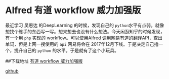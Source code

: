 #  Alfred 有道 workflow 威力加强版

最近学习 吴恩达 的DeepLearning 的时候，发现自己的 `python`水平有点弱。就像想找个练手的东西写一写。想来想去也没有什么想法。今天闲逛知乎的时候发现，有一个用 `php` 实现的 workflow。可以使用Alfred 调用网易有道的翻译API，查出单词，但是上网一搜使用的 `api` 网易将会在 2017年12月下线。于是决定自己撸一个，提升自己的 `python` 的水平。于是就有了这个小玩具。

##下载地址
[有道 workflow 威力加强版](http://7u2r32.com1.z0.glb.clouddn.com/youdao_pro.alfredworkflow)

[github](https://github.com/diaozxin007/youdao)

